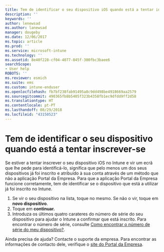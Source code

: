 ```yaml
---
title: Tem de identificar o seu dispositivo iOS quando está a tentar inscrever-se | Documentos da Microsoft
description: ''
keywords: ''
author: lenewsad
ms.author: lanewsad
manager: dougeby
ms.date: 12/06/2017
ms.topic: article
ms.prod: ''
ms.service: microsoft-intune
ms.technology: ''
ms.assetid: 8e40f228-cf04-4077-845f-300fbc3baee6
searchScope:
- User help
ROBOTS: ''
ms.reviewer: esmich
ms.suite: ems
ms.custom: intune-enduser
ms.openlocfilehash: fb7bf238fab91495a8c9dd498be4918669aa2579
ms.sourcegitcommit: 490365fb8b5405f323b4358fb1ec9dfdd9ff2d58
ms.translationtype: HT
ms.contentlocale: pt-PT
ms.lasthandoff: 08/29/2018
ms.locfileid: "43150523"
---
```

# <a name="you-need-to-identify-your-device-when-youre-trying-to-enroll"></a>Tem de identificar o seu dispositivo quando está a tentar inscrever-se

Se estiver a tentar inscrever o seu dispositivo iOS no Intune e vir um ecrã que lhe pede para identificá-lo, significa que pelo menos um dos seus dispositivos já foi inscrito e atribuído à sua conta através de um método que não a aplicação Portal da Empresa. Para que a aplicação Portal da Empresa funcione corretamente, tem de identificar se o dispositivo que está a utilizar já foi inscrito no Intune.

1. Se vir o seu dispositivo na lista, toque no mesmo. Se não o vir, toque em **novo dispositivo**.
2. Toque em **continuar.**
3. Introduza os últimos quatro carateres do número de série do seu dispositivo para ajudar o Intune a confirmar que está inscrito. Para encontrar o número de série, consulte [Como encontrar o número de série do meu dispositivo?](how-do-i-find-the-serial-number-on-my-device-ios.md).

Ainda precisa de ajuda? Contacte o suporte da empresa. Para encontrar as informações de contacto dele, verifique o [site do Portal da Empresa](https://go.microsoft.com/fwlink/?linkid=2010980).
